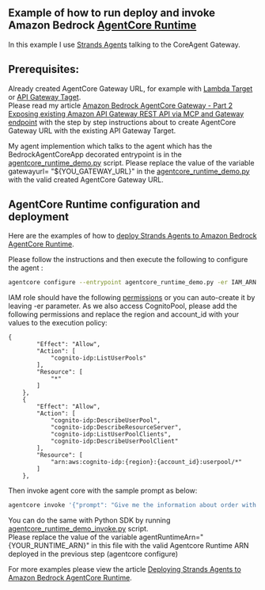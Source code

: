 ## Example of how to run deploy and invoke Amazon Bedrock [AgentCore Runtime](https://docs.aws.amazon.com/bedrock-agentcore/latest/devguide/agents-tools-runtime.html)

In this example I use [Strands Agents](https://strandsagents.com/latest/) talking to the CoreAgent Gateway.  

## Prerequisites:  

 Already created AgentCore Gateway URL, for example with [Lambda Target](https://github.com/Vadym79/AWSLambdaJavaWithAmazonDSQL/blob/main/sample-app-with-pgjdbc/src/main/resources/AmazonBedrockAgentCoreGateway_Lambda_Function_Target.ipynb) or [API Gateway Taget](https://github.com/Vadym79/AWSLambdaJavaWithAmazonDSQL/blob/main/sample-app-with-pgjdbc/src/main/resources/AmazonBedrockAgentCoreGateway_API_Gateway_REST_API.ipynb).  
 Please read my article [Amazon Bedrock AgentCore Gateway - Part 2 Exposing existing Amazon API Gateway REST API via MCP and Gateway endpoint](https://dev.to/aws-heroes/amazon-bedrock-agentcore-gateway-part-2-exposing-existing-amazon-api-gateway-rest-api-via-mcp-and-4458) with the step by step instructions about to create AgentCore Gateway URL with the existing API Gateway Target.

My agent implemention which talks to the agent which has the BedrockAgentCoreApp decorated entrypoint is in the [agentcore_runtime_demo.py](https://github.com/Vadym79/amazon-bedrock-agentcore-runtime-demos/blob/main/amazon-agentcore-runtime-to-gateway-demo/agentcore_runtime_demo.py) script.
Please replace the value of the variable gatewayurl= "${YOU_GATEWAY_URL}" in the [agentcore_runtime_demo.py](https://github.com/Vadym79/amazon-bedrock-agentcore-runtime-demos/blob/main/amazon-agentcore-runtime-to-gateway-demo/agentcore_runtime_demo.py) with the valid created AgentCore Gateway URL.

## AgentCore Runtime configuration and deployment


Here are the examples of how to [deploy Strands Agents to Amazon Bedrock AgentCore Runtime](https://strandsagents.com/latest/documentation/docs/user-guide/deploy/deploy_to_bedrock_agentcore/). 

Please follow the instructions and then execute the following to configure the agent :



```bash
agentcore configure --entrypoint agentcore_runtime_demo.py -er IAM_ARN 
```


IAM role should have the following [permissions](https://docs.aws.amazon.com/bedrock-agentcore/latest/devguide/runtime-permissions.html) or you can auto-create it by leaving -er parameter. As we also access CognitoPool, please add the following permissions and replace the region and account_id with your values to the execution policy:

    {
            "Effect": "Allow",
            "Action": [
                "cognito-idp:ListUserPools"
            ],
            "Resource": [
                "*"
            ]
        },
        {
            "Effect": "Allow",
            "Action": [
                "cognito-idp:DescribeUserPool",
                "cognito-idp:DescribeResourceServer",
                "cognito-idp:ListUserPoolClients",
                "cognito-idp:DescribeUserPoolClient"
            ],
            "Resource": [
                "arn:aws:cognito-idp:{region}:{account_id}:userpool/*"
            ]
        },

Then invoke agent core with the sample prompt as below:


```bash
agentcore invoke '{"prompt": "Give me the information about order with id 12345"}' 
```

You can do the same with Python SDK by running [agentcore_runtime_demo_invoke.py](https://github.com/Vadym79/amazon-bedrock-agentcore-runtime-demos/blob/main/amazon-agentcore-runtime-to-gateway-demo/agentcore_runtime_demo_invoke.py) script.    
Please replace the value of the variable agentRuntimeArn="{YOUR_RUNTIME_ARN}" in this file with the valid Agentcore Runtime ARN deployed in the previous step (agentcore configure) 

For more examples please view the article [Deploying Strands Agents to Amazon Bedrock AgentCore Runtime](https://strandsagents.com/latest/documentation/docs/user-guide/deploy/deploy_to_bedrock_agentcore/). 
